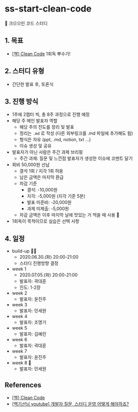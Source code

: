 # ss-start-clean-code

🧹 크으으린 코드 스터디

## 1. 목표

- [[책] Clean Code](http://www.kyobobook.co.kr/product/detailViewKor.laf?mallGb=KOR&ejkGb=KOR&barcode=9788966260959) 1회독 뿌수기!

## 2. 스터디 유형

- 간단한 발표 후, 토론식

## 3. 진행 방식

- 1주에 2챕터 씩, 총 8주 과정으로 진행 예정
- 해당 주 메인 발표자 역할
  - 해당 주의 진도를 정리 및 발표
  - 정리는 `.md` 로 작성 (다른 외부링크를 .md 파일에 추가해도 됨)
  - 형식은 자유 (ppt, .md, notion, txt ...)
  - 이슈 생성 및 공유
- 발표자가 아닌 사람은 주간 과제 브리핑
  - 주간 과제: 질문 및 느낀점 발표자가 생성한 이슈에 코멘트 달기
- 회비 50,000원 선납
  - 결석 1회 / 지각 1회 허용
  - 남은 금액은 마지막 환급
  - 차감 기준
    - 결석: -10,000원
    - 지각: -5,000원 (지각 기준 5분)
    - 발표 미준비: -20,000원
    - 과제 미제출: -5,000원
  - 차감 금액은 이후 마지막 날에 맛있는 거 먹을 때 사용 🎉
- 1회독이 목적이므로 실습은 선택 사항

## 4. 일정

- build-up 🏃‍♂️
  - 2020.06.30.(화) 20:00-21:00
  - 스터디 진행방향 결정
- week 1
  - 2020.07.05.(화) 20:00-21:00
  - 발표자: 곽대훈
  - 진도: 1-2장
- week 2
  - 발표자: 윤진주
- week 3
  - 발표자: 민세원
- week 4
  - 발표자: 조명기
- week 5
  - 발표자: 김예린
- week 6
  - 발표자: 곽대훈
- week 7
  - 발표자: 윤진주
- week 8 🎉
  - 발표자: 민세원

## References

- [[책] Clean Code](http://www.kyobobook.co.kr/product/detailViewKor.laf?mallGb=KOR&ejkGb=KOR&barcode=9788966260959)
- [[백기선님 youtube] 개발자 질문, 스터디 운영 어떻게 해야하죠?](https://www.youtube.com/watch?v=RdTpUfm2hSo)
